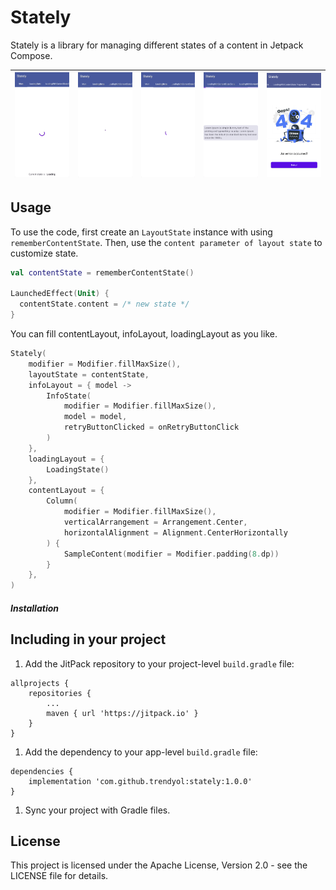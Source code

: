 # Stately

Stately is a library for managing different states of a content in Jetpack Compose.

| <img src="art/main.gif" width="200"/> | <img src="art/loading.gif" width="200"/> | <img src="art/loadingwithcontentcircle.gif" width="200"/> | <img src="art/loadingwithcontentprogress.gif" width="200"/> | <img title="" src="art/infostate.png" alt="" width="200"> |
| ------------------------------------- | ---------------------------------------- | --------------------------------------------------------- | ----------------------------------------------------------- | --------------------------------------------------------- |

## Usage

To use the code, first create an `LayoutState` instance with using `rememberContentState`. Then, use the `content parameter of layout state` to customize state.

```kotlin
val contentState = rememberContentState()

LaunchedEffect(Unit) {
  contentState.content = /* new state */
}
```

You can fill contentLayout, infoLayout, loadingLayout as you like.

```kotlin
Stately(
    modifier = Modifier.fillMaxSize(),
    layoutState = contentState,
    infoLayout = { model ->
        InfoState(
            modifier = Modifier.fillMaxSize(),
            model = model,
            retryButtonClicked = onRetryButtonClick
        )
    },
    loadingLayout = {
        LoadingState()
    },
    contentLayout = {
        Column(
            modifier = Modifier.fillMaxSize(),
            verticalArrangement = Arrangement.Center,
            horizontalAlignment = Alignment.CenterHorizontally
        ) {
            SampleContent(modifier = Modifier.padding(8.dp))
        }
    },
)

```

##### Installation

## Including in your project

1. Add the JitPack repository to your project-level `build.gradle` file:

```
allprojects {
    repositories {
        ...
        maven { url 'https://jitpack.io' }
    }
}
```

1. Add the dependency to your app-level `build.gradle` file:

```
dependencies {
    implementation 'com.github.trendyol:stately:1.0.0'
}
```

1. Sync your project with Gradle files.

## License

This project is licensed under the Apache License, Version 2.0 - see the LICENSE file for details.